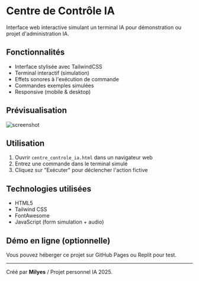 # Centre de Contrôle IA

Interface web interactive simulant un terminal IA pour démonstration ou projet d'administration IA.

## Fonctionnalités

- Interface stylisée avec TailwindCSS
- Terminal interactif (simulation)
- Effets sonores à l'exécution de commande
- Commandes exemples simulées
- Responsive (mobile & desktop)

## Prévisualisation

![screenshot](https://storage.googleapis.com/a1aa/image/51698752-159a-42a6-1c30-f507970938f8.jpg)

## Utilisation

1. Ouvrir `centre_controle_ia.html` dans un navigateur web
2. Entrez une commande dans le terminal simulé
3. Cliquez sur "Exécuter" pour déclencher l'action fictive

## Technologies utilisées

- HTML5
- Tailwind CSS
- FontAwesome
- JavaScript (form simulation + audio)

## Démo en ligne (optionnelle)

Vous pouvez héberger ce projet sur GitHub Pages ou Replit pour test.

---

Créé par **Milyes** / Projet personnel IA 2025.
